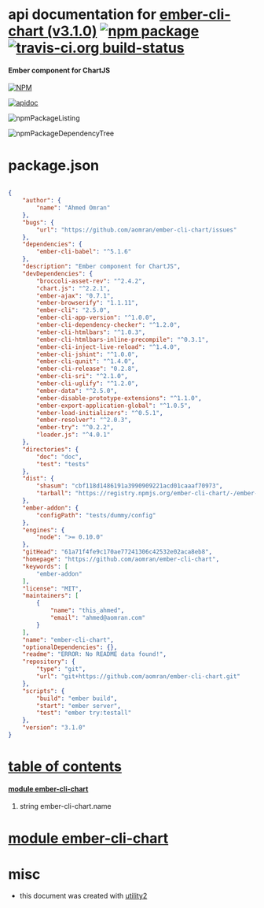 # api documentation for  [ember-cli-chart (v3.1.0)](https://github.com/aomran/ember-cli-chart)  [![npm package](https://img.shields.io/npm/v/npmdoc-ember-cli-chart.svg?style=flat-square)](https://www.npmjs.org/package/npmdoc-ember-cli-chart) [![travis-ci.org build-status](https://api.travis-ci.org/npmdoc/node-npmdoc-ember-cli-chart.svg)](https://travis-ci.org/npmdoc/node-npmdoc-ember-cli-chart)
#### Ember component for ChartJS

[![NPM](https://nodei.co/npm/ember-cli-chart.png?downloads=true)](https://www.npmjs.com/package/ember-cli-chart)

[![apidoc](https://npmdoc.github.io/node-npmdoc-ember-cli-chart/build/screenCapture.buildNpmdoc.browser._2Fhome_2Ftravis_2Fbuild_2Fnpmdoc_2Fnode-npmdoc-ember-cli-chart_2Ftmp_2Fbuild_2Fapidoc.html.png)](https://npmdoc.github.io/node-npmdoc-ember-cli-chart/build/apidoc.html)

![npmPackageListing](https://npmdoc.github.io/node-npmdoc-ember-cli-chart/build/screenCapture.npmPackageListing.svg)

![npmPackageDependencyTree](https://npmdoc.github.io/node-npmdoc-ember-cli-chart/build/screenCapture.npmPackageDependencyTree.svg)



# package.json

```json

{
    "author": {
        "name": "Ahmed Omran"
    },
    "bugs": {
        "url": "https://github.com/aomran/ember-cli-chart/issues"
    },
    "dependencies": {
        "ember-cli-babel": "^5.1.6"
    },
    "description": "Ember component for ChartJS",
    "devDependencies": {
        "broccoli-asset-rev": "^2.4.2",
        "chart.js": "^2.2.1",
        "ember-ajax": "0.7.1",
        "ember-browserify": "1.1.11",
        "ember-cli": "2.5.0",
        "ember-cli-app-version": "^1.0.0",
        "ember-cli-dependency-checker": "^1.2.0",
        "ember-cli-htmlbars": "^1.0.3",
        "ember-cli-htmlbars-inline-precompile": "^0.3.1",
        "ember-cli-inject-live-reload": "^1.4.0",
        "ember-cli-jshint": "^1.0.0",
        "ember-cli-qunit": "^1.4.0",
        "ember-cli-release": "0.2.8",
        "ember-cli-sri": "^2.1.0",
        "ember-cli-uglify": "^1.2.0",
        "ember-data": "^2.5.0",
        "ember-disable-prototype-extensions": "^1.1.0",
        "ember-export-application-global": "^1.0.5",
        "ember-load-initializers": "^0.5.1",
        "ember-resolver": "^2.0.3",
        "ember-try": "^0.2.2",
        "loader.js": "^4.0.1"
    },
    "directories": {
        "doc": "doc",
        "test": "tests"
    },
    "dist": {
        "shasum": "cbf118d1486191a3990909221acd01caaaf70973",
        "tarball": "https://registry.npmjs.org/ember-cli-chart/-/ember-cli-chart-3.1.0.tgz"
    },
    "ember-addon": {
        "configPath": "tests/dummy/config"
    },
    "engines": {
        "node": ">= 0.10.0"
    },
    "gitHead": "61a71f4fe9c170ae77241306c42532e02aca8eb8",
    "homepage": "https://github.com/aomran/ember-cli-chart",
    "keywords": [
        "ember-addon"
    ],
    "license": "MIT",
    "maintainers": [
        {
            "name": "this_ahmed",
            "email": "ahmed@aomran.com"
        }
    ],
    "name": "ember-cli-chart",
    "optionalDependencies": {},
    "readme": "ERROR: No README data found!",
    "repository": {
        "type": "git",
        "url": "git+https://github.com/aomran/ember-cli-chart.git"
    },
    "scripts": {
        "build": "ember build",
        "start": "ember server",
        "test": "ember try:testall"
    },
    "version": "3.1.0"
}
```



# <a name="apidoc.tableOfContents"></a>[table of contents](#apidoc.tableOfContents)

#### [module ember-cli-chart](#apidoc.module.ember-cli-chart)
1.  string <span class="apidocSignatureSpan">ember-cli-chart.</span>name



# <a name="apidoc.module.ember-cli-chart"></a>[module ember-cli-chart](#apidoc.module.ember-cli-chart)



# misc
- this document was created with [utility2](https://github.com/kaizhu256/node-utility2)
